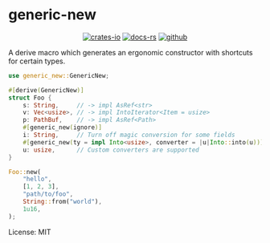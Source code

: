 # generic-new

<div align="center">

[![crates-io](https://img.shields.io/crates/v/generic-new.svg)](https://crates.io/crates/generic-new)
[![docs-rs](https://docs.rs/generic-new/badge.svg)](https://docs.rs/generic-new)
[![github](https://img.shields.io/static/v1?label=&message=github&color=grey&logo=github)](https://github.com/aatifsyed/generic-new)

</div>

A derive macro which generates an ergonomic constructor with shortcuts for certain types.

```rust
use generic_new::GenericNew;

#[derive(GenericNew)]
struct Foo {
    s: String,     // -> impl AsRef<str>
    v: Vec<usize>, // -> impl IntoIterator<Item = usize>
    p: PathBuf,    // -> impl AsRef<Path>
    #[generic_new(ignore)]
    i: String,     // Turn off magic conversion for some fields
    #[generic_new(ty = impl Into<usize>, converter = |u|Into::into(u))]
    u: usize,      // Custom converters are supported
}

Foo::new(
    "hello",
    [1, 2, 3],
    "path/to/foo",
    String::from("world"),
    1u16,
);

```

License: MIT
